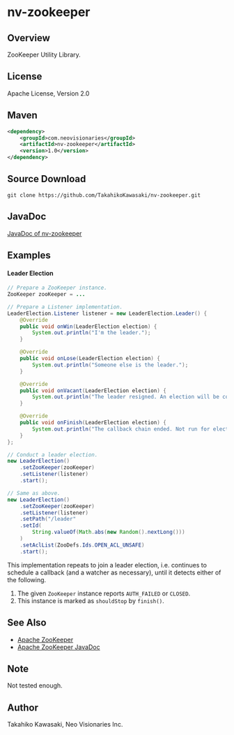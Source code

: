 nv-zookeeper
============

Overview
--------

ZooKeeper Utility Library.


License
-------

Apache License, Version 2.0


Maven
-----

```xml
<dependency>
    <groupId>com.neovisionaries</groupId>
    <artifactId>nv-zookeeper</artifactId>
    <version>1.0</version>
</dependency>
```


Source Download
---------------

    git clone https://github.com/TakahikoKawasaki/nv-zookeeper.git


JavaDoc
-------

[JavaDoc of nv-zookeeper](http://TakahikoKawasaki.github.io/nv-zookeeper/)



Examples
--------

#### Leader Election

```java
// Prepare a ZooKeeper instance.
ZooKeeper zooKeeper = ...

// Prepare a Listener implementation.
LeaderElection.Listener listener = new LeaderElection.Leader() {
    @Override
    public void onWin(LeaderElection election) {
        System.out.println("I'm the leader.");
    }

    @Override
    public void onLose(LeaderElection election) {
        System.out.println("Someone else is the leader.");
    }

    @Override
    public void onVacant(LeaderElection election) {
        System.out.println("The leader resigned. An election will be conducted again.");
    }

    @Override
    public void onFinish(LeaderElection election) {
        System.out.println("The callback chain ended. Not run for election any more.");
    }
};

// Conduct a leader election.
new LeaderElection()
    .setZooKeeper(zooKeeper)
    .setListener(listener)
    .start();

// Same as above.
new LeaderElection()
    .setZooKeeper(zooKeeper)
    .setListener(listener)
    .setPath("/leader"
    .setId(
        String.valueOf(Math.abs(new Random().nextLong()))
    )
    .setAclList(ZooDefs.Ids.OPEN_ACL_UNSAFE)
    .start();
```

This implementation repeats to join a leader election, i.e. continues to schedule
a callback (and a watcher as necessary), until it detects either of the following.

1. The given `ZooKeeper` instance reports `AUTH_FAILED` or `CLOSED`.
2. This instance is marked as `shouldStop` by `finish()`.


See Also
--------

* [Apache ZooKeeper](http://zookeeper.apache.org/)
* [Apache ZooKeeper JavaDoc](http://zookeeper.apache.org/doc/current/api/index.html)


Note
----

Not tested enough.


Author
------

Takahiko Kawasaki, Neo Visionaries Inc.
